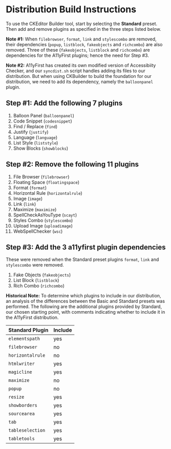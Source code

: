 # Distribution Build Instructions

To use the CKEditor Builder tool, start by selecting the **Standard** preset.
Then add and remove plugins as specified in the three steps listed below.

**Note #1:** When `filebrowser`, `format`, `link` and `stylescombo` are
removed, their dependencies (`popup`, `listblock`, `fakeobjects` and
`richcombo`) are also removed. Three of these (`fakeobjects`, `listblock`
and `richcombo`) are dependencies for the A11yFirst plugins; hence the need
for Step #3.

**Note #2:** A11yFirst has created its own modified version of Accessibiity
Checker, and our `syncdist.sh` script handles adding its files to our
distribution. But when using CKBuilder to build the foundation for our
distribution, we need to add its dependency, namely the `balloonpanel` plugin.

## Step #1: Add the following 7 plugins

1. Balloon Panel          (`balloonpanel`)
1. Code Snippet           (`codesnippet`)
1. Find / Replace         (`find`)
1. Justify                (`justify`)
1. Language               (`language`)
1. List Style             (`liststyle`)
1. Show Blocks            (`showblocks`)

## Step #2: Remove the following 11 plugins

1. File Browser           (`filebrowser`)
1. Floating Space         (`floatingspace`)
1. Format                 (`format`)
1. Horizontal Rule        (`horizontalrule`)
1. Image                  (`image`)
1. Link                   (`link`)
1. Maximize               (`maximize`)
1. SpellCheckAsYouType    (`scayt`)
1. Styles Combo           (`stylescombo`)
1. Upload Image           (`uploadimage`)
1. WebSpellChecker        (`wsc`)

## Step #3: Add the 3 a11yfirst plugin dependencies

These were removed when the Standard preset plugins `format`, `link` and
`stylescombo` were removed.

1. Fake Objects           (`fakeobjects`)
1. List Block             (`listblock`)
1. Rich Combo             (`richcombo`)

**Historical Note:** To determine which plugins to include in our
distribution, an analysis of the differences between the Basic and Standard
presets was performed. The following are the additional plugins provided by
Standard, our chosen starting point, with comments indicating whether to
include it in the A11yFirst distribution.

| Standard Plugin  | Include |
|------------------|---------|
| `elementspath`   | yes |
| `filebrowser`    | no  |
| `horizontalrule` | no  |
| `htmlwriter`     | yes |
| `magicline`      | yes |
| `maximize`       | no  |
| `popup`          | no  |
| `resize`         | yes |
| `showborders`    | yes |
| `sourcearea`     | yes |
| `tab`            | yes |
| `tableselection` | yes |
| `tabletools`     | yes |

